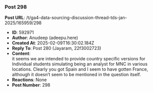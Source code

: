 ### Post 298
**Post URL**: /t/ga4-data-sourcing-discussion-thread-tds-jan-2025/165959/298
- **ID**: 592971
- **Author**: Anudeep (adeepu.here)
- **Created At**: 2025-02-09T16:30:02.184Z
- **Reply To**: Post 280 (Jayaram, 22f3002723)
- **Content**:  
  it seems we are intended to provide country specific versions for Individual students simulating being an analyst for MNC in various locations. Clearly you got Spain and I seem to have gotten France, although it doesn’t seem to be mentioned in the question itself.
- **Reactions**: None
- **Post Number**: 298

